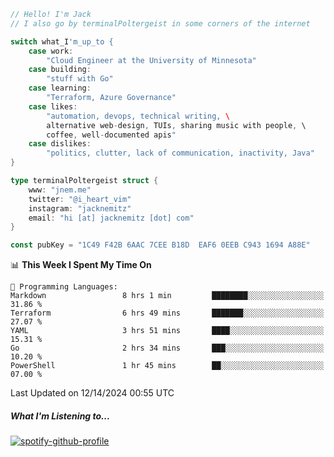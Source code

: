 ```go
// Hello! I'm Jack
// I also go by terminalPoltergeist in some corners of the internet

switch what_I'm_up_to {
    case work:
        "Cloud Engineer at the University of Minnesota"
    case building:
        "stuff with Go"
    case learning:
        "Terraform, Azure Governance"
    case likes:
        "automation, devops, technical writing, \
        alternative web-design, TUIs, sharing music with people, \
        coffee, well-documented apis"
    case dislikes:
        "politics, clutter, lack of communication, inactivity, Java"
}

type terminalPoltergeist struct {
    www: "jnem.me"
    twitter: "@i_heart_vim"
    instagram: "jacknemitz"
    email: "hi [at] jacknemitz [dot] com"
}

const pubKey = "1C49 F42B 6AAC 7CEE B18D  EAF6 0EEB C943 1694 A88E"
```

<!--START_SECTION:waka-->
📊 **This Week I Spent My Time On** 

```text
💬 Programming Languages: 
Markdown                 8 hrs 1 min         ████████░░░░░░░░░░░░░░░░░   31.86 % 
Terraform                6 hrs 49 mins       ███████░░░░░░░░░░░░░░░░░░   27.07 % 
YAML                     3 hrs 51 mins       ████░░░░░░░░░░░░░░░░░░░░░   15.31 % 
Go                       2 hrs 34 mins       ███░░░░░░░░░░░░░░░░░░░░░░   10.20 % 
PowerShell               1 hr 45 mins        ██░░░░░░░░░░░░░░░░░░░░░░░   07.00 % 
```


 Last Updated on 12/14/2024 00:55 UTC
<!--END_SECTION:waka-->

##### What I'm Listening to...

[![spotify-github-profile](https://jnem.me/listening-item?maxAge=2592000)](https://jnem.me/listening)
